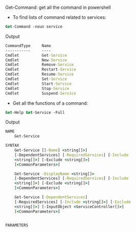 Get-Command: get all the command in powershell

- To find lists of command related to services:
```ps
Get-Command -noun service
```

Output
```cmd
CommandType     Name
-----------     ----
Cmdlet          Get-Service
Cmdlet          New-Service
Cmdlet          Remove-Service
Cmdlet          Restart-Service
Cmdlet          Resume-Service
Cmdlet          Set-Service
Cmdlet          Start-Service
Cmdlet          Stop-Service
Cmdlet          Suspend-Service

```

- Get all the functions of a command:
```ps
Get-Help Get-Service -Full
```

Output
```cmd
NAME
    Get-Service

SYNTAX
    Get-Service [[-Name] <string[]>]
    [-DependentServices] [-RequiredServices] [-Include   
    <string[]>] [-Exclude <string[]>]
    [<CommonParameters>]

    Get-Service -DisplayName <string[]>
    [-DependentServices] [-RequiredServices] [-Include   
    <string[]>] [-Exclude <string[]>]
    [<CommonParameters>]

    Get-Service [-DependentServices]
    [-RequiredServices] [-Include <string[]>] [-Exclude  
    <string[]>] [-InputObject <ServiceController[]>]     
    [<CommonParameters>]


PARAMETERS
```